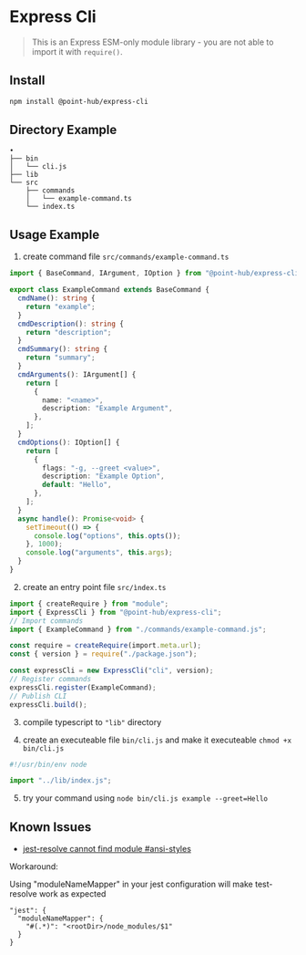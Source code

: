 # Express Cli

> This is an Express ESM-only module library - you are not able to import it with `require()`.

## Install

```bash
npm install @point-hub/express-cli
```

## Directory Example

```
•
├── bin
│   └── cli.js
├── lib
└── src
    ├── commands
    │   └── example-command.ts
    └── index.ts
```

## Usage Example

1. create command file `src/commands/example-command.ts`

```ts
import { BaseCommand, IArgument, IOption } from "@point-hub/express-cli";

export class ExampleCommand extends BaseCommand {
  cmdName(): string {
    return "example";
  }
  cmdDescription(): string {
    return "description";
  }
  cmdSummary(): string {
    return "summary";
  }
  cmdArguments(): IArgument[] {
    return [
      {
        name: "<name>",
        description: "Example Argument",
      },
    ];
  }
  cmdOptions(): IOption[] {
    return [
      {
        flags: "-g, --greet <value>",
        description: "Example Option",
        default: "Hello",
      },
    ];
  }
  async handle(): Promise<void> {
    setTimeout(() => {
      console.log("options", this.opts());
    }, 1000);
    console.log("arguments", this.args);
  }
}
```

2. create an entry point file `src/ìndex.ts`

```ts
import { createRequire } from "module";
import { ExpressCli } from "@point-hub/express-cli";
// Import commands
import { ExampleCommand } from "./commands/example-command.js";

const require = createRequire(import.meta.url);
const { version } = require("./package.json");

const expressCli = new ExpressCli("cli", version);
// Register commands
expressCli.register(ExampleCommand);
// Publish CLI
expressCli.build();
```

3. compile typescript to `"lib"` directory

4. create an executeable file `bin/cli.js` and make it executeable `chmod +x bin/cli.js`

```js
#!/usr/bin/env node

import "../lib/index.js";
```

5. try your command using `node bin/cli.js example --greet=Hello`

## Known Issues

-  [jest-resolve cannot find module #ansi-styles](https://github.com/chalk/chalk/issues/532)

Workaround:

Using "moduleNameMapper" in your jest configuration will make test-resolve work as expected
```
"jest": {
  "moduleNameMapper": {
    "#(.*)": "<rootDir>/node_modules/$1"
  }
}
```